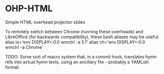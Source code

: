 # OHP-HTML
Simple HTML overhead projector slides

To remotely switch between Chrome (running these overheads) and LibreOffice
(for backwards compatibility), these bash aliases may be useful:
    alias lo='env DISPLAY=:0.0 wmctrl -a 5.1'
    alias ch='env DISPLAY=:0.0 wmctrl -a Chrome'

TODO: Some sort of macro system that, in a commit hook, translates hymn refs
into actual hymn texts, using an ancillary file - probably a YAMLish format.
